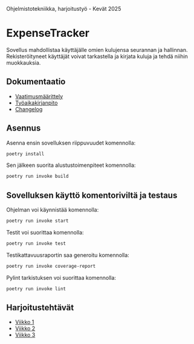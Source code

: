 Ohjelmistotekniikka, harjoitustyö - Kevät 2025

# ExpenseTracker

Sovellus mahdollistaa käyttäjälle omien kulujensa seurannan ja hallinnan. Rekisteröityneet käyttäjät voivat tarkastella ja kirjata kuluja ja tehdä niihin muokkauksia.

## Dokumentaatio

- [Vaatimusmäärittely](https://github.com/n1k1k/ot-harjoitustyo-2025/blob/9e1db73f452c580d0b6135e687d5edce58c4d413/dokumentaatio/vaatimusmaarittely.md)
- [Työaikakirjanpito](https://github.com/n1k1k/ot-harjoitustyo-2025/blob/9e1db73f452c580d0b6135e687d5edce58c4d413/dokumentaatio/tyoaikakirjanpito.md)
- [Changelog](https://github.com/n1k1k/ot-harjoitustyo-2025/blob/b29ff84f7de2e688edf4123f19cf08f461a53180/dokumentaatio/changelog.md)

## Asennus
Asenna ensin sovelluksen riippuvuudet komennolla:
 ```bash
 poetry install
 ```
   
Sen jälkeen suorita alustustoimenpiteet komennolla:
 ```bash
 poetry run invoke build
 ```

## Sovelluksen käyttö komentoriviltä ja testaus
Ohjelman voi käynnistää komennolla:
```bash
poetry run invoke start
```

Testit voi suorittaa komennolla:
```bash
poetry run invoke test
```

Testikattavuusraportin saa generoitu komennolla:
```bash
poetry run invoke coverage-report
```

Pylint tarkistuksen voi suorittaa komennolla:
```bash
poetry run invoke lint
```

## Harjoitustehtävät 

- [Viikko 1](https://github.com/n1k1k/ot-harjoitustyo-2025/tree/main/laskarit/viikko1.md)
- [Viikko 2](https://github.com/n1k1k/ot-harjoitustyo-2025/tree/main/laskarit/viikko2)
- [Viikko 3](https://github.com/n1k1k/ot-harjoitustyo-2025/tree/55a1d42783e6bb7df431962ee193860c5bdc7f2b/laskarit/viikko3)
